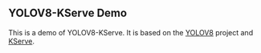 ## YOLOV8-KServe Demo

This is a demo of YOLOV8-KServe. It is based on the [YOLOV8](https://github.com/ultralytics/ultralytics) project and [KServe](https://github.com/kserve/kserve).
